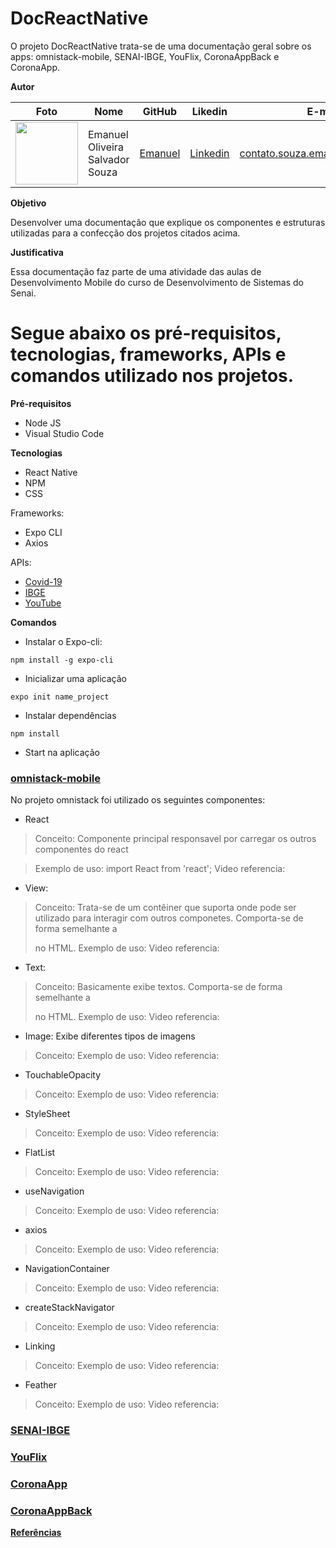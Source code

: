# DocReactNative
O projeto DocReactNative trata-se de uma documentação geral sobre os apps: omnistack-mobile, SENAI-IBGE, YouFlix, CoronaAppBack e CoronaApp.

**Autor**

Foto | Nome | GitHub | Likedin | E-mail
---- | ---- | ------ | ------- | ------
<img src="https://avatars1.githubusercontent.com/u/56510921?s=400&u=7896f90f57edb9075a897ef19e6fb41e047d62c5&v=4" width="100px"> | Emanuel Oliveira Salvador Souza | [Emanuel](https://github.com/EmanuelOSSouza) | [Linkedin](https://www.linkedin.com/in/emanuel-oliveira-souza-ba-ti058a125/) | contato.souza.emanuel@gmail.com

**Objetivo**

Desenvolver uma documentação que explique os componentes e estruturas utilizadas para a confecção dos projetos citados acima.

**Justificativa**

Essa documentação faz parte de uma atividade das aulas de Desenvolvimento Mobile do curso de Desenvolvimento de Sistemas do Senai.

# Segue abaixo os pré-requisitos, tecnologias, frameworks, APIs e comandos utilizado nos projetos.

**Pré-requisitos**

- Node JS
- Visual Studio Code

**Tecnologias**

- React Native
- NPM
- CSS

Frameworks:

- Expo CLI
- Axios

APIs:

- [Covid-19](https://covid19-brazil-api-docs.now.sh/)
- [IBGE](https://servicodados.ibge.gov.br/api/docs)
- [YouTube](https://developers.google.com/youtube)


**Comandos**

* Instalar o Expo-cli:

`npm install -g expo-cli`

* Inicializar uma aplicação

`expo init name_project`

* Instalar dependências

`npm install`

* Start na aplicação


### [omnistack-mobile](https://github.com/EmanuelOSSouza/omnistack-mobile)
  No projeto omnistack foi utilizado os seguintes componentes:
  
  - React
  > Conceito: Componente principal responsavel por carregar os outros componentes do react
  
  > Exemplo de uso: import React from 'react';
  > Video referencia:
  
  - View: 
  > Conceito: Trata-se de um contêiner que suporta onde pode ser utilizado para interagir com outros componetes. Comporta-se de forma semelhante a <div> no HTML.
  > Exemplo de uso:
  > Video referencia:
  
  - Text: 
  > Conceito: Basicamente exibe textos. Comporta-se de forma semelhante a <p> no HTML.
  > Exemplo de uso:
  > Video referencia:
  
  - Image: Exibe diferentes tipos de imagens 
  > Conceito:
  > Exemplo de uso:
  > Video referencia:
  
  - TouchableOpacity 
  > Conceito:
  > Exemplo de uso:
  > Video referencia:
  
  - StyleSheet
  > Conceito:
  > Exemplo de uso:
  > Video referencia:
  
  - FlatList
  > Conceito:
  > Exemplo de uso:
  > Video referencia:
  
  - useNavigation
  > Conceito:
  > Exemplo de uso:
  > Video referencia:
  
  - axios
  > Conceito:
  > Exemplo de uso:
  > Video referencia:
  
  - NavigationContainer
  > Conceito:
  > Exemplo de uso:
  > Video referencia:
  
  - createStackNavigator
  > Conceito:
  > Exemplo de uso:
  > Video referencia:
  
  - Linking
  > Conceito:
  > Exemplo de uso:
  > Video referencia:
  
  - Feather
  
  > Conceito:
  > Exemplo de uso:
  > Video referencia:
  
  
### [SENAI-IBGE](https://github.com/EmanuelOSSouza/SENAI-IBGE)

### [YouFlix](https://github.com/EmanuelOSSouza/YouFlix)

### [CoronaApp](https://github.com/EmanuelOSSouza/CoronaApp)

### [CoronaAppBack](https://github.com/EmanuelOSSouza/CoronaAppBack)


**[Referências](https://reactnative.dev/)**

